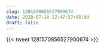 ```yaml
---
slug: 1281570856527900674
date: 2020-07-10 12:47:57+00:00
draft: false
---
```


{{< tweet 1281570856527900674 >}}
